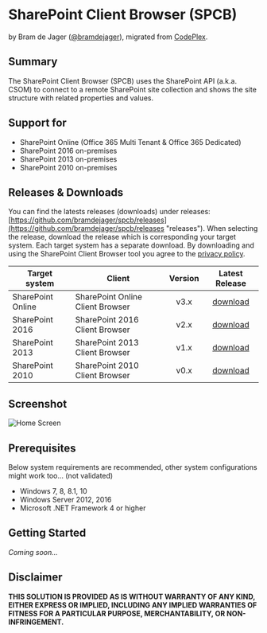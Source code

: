 # SharePoint Client Browser (SPCB) #
by Bram de Jager ([@bramdejager](http://twitter.com/bramdejager "@bramdejager")), migrated from [CodePlex](http://spcb.codeplex.com/).
## Summary ##
The SharePoint Client Browser (SPCB) uses the SharePoint API (a.k.a. CSOM) to connect to a remote SharePoint site collection and shows the site structure with related properties and values.
## Support for ##
* SharePoint Online (Office 365 Multi Tenant & Office 365 Dedicated)
* SharePoint 2016 on-premises
* SharePoint 2013 on-premises
* SharePoint 2010 on-premises
## Releases & Downloads ##
You can find the latests releases (downloads) under releases: [https://github.com/bramdejager/spcb/releases](https://github.com/bramdejager/spcb/releases "releases").
When selecting the release, download the release which is corresponding your target system. Each target system has a separate download. By downloading and using the SharePoint Client Browser tool you agree to the [privacy policy](https://github.com/bramdejager/spcb/blob/master/PRIVACY.md).

| Target system | Client | Version | Latest Release |
| --- | --- | :---: | :---: |
| SharePoint Online | SharePoint Online Client Browser | v3.x | [download](https://github.com/bramdejager/spcb/releases/tag/v3.7) |
| SharePoint 2016 | SharePoint 2016 Client Browser | v2.x | [download](https://github.com/bramdejager/spcb/releases/tag/v2.9) |
| SharePoint 2013 | SharePoint 2013 Client Browser | v1.x | [download](https://github.com/bramdejager/spcb/releases/tag/v1.16) |
| SharePoint 2010 | SharePoint 2010 Client Browser | v0.x | [download](https://github.com/bramdejager/spcb/releases/tag/v0.6) |
## Screenshot ##
![Home Screen](https://github.com/bramdejager/spcb/blob/master/img/SPCBv3.3-HomeScreen.png?raw=true)
## Prerequisites ##
Below system requirements are recommended, other system configurations might work too... (not validated)
* Windows 7, 8, 8.1, 10
* Windows Server 2012, 2016
* Microsoft .NET Framework 4 or higher
## Getting Started ##
*Coming soon...*
## Disclaimer ##
**THIS SOLUTION IS PROVIDED AS IS WITHOUT WARRANTY OF ANY KIND, EITHER EXPRESS OR IMPLIED, INCLUDING ANY IMPLIED WARRANTIES OF FITNESS FOR A PARTICULAR PURPOSE, MERCHANTABILITY, OR NON-INFRINGEMENT.**

